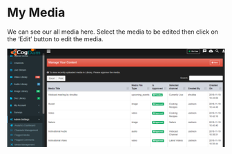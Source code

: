 # My Media

We can see our all media here. Select the media to be edited then click on the ‘Edit’ button to edit the media.

![](../.gitbook/assets/image%20%28102%29.png)

